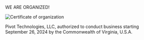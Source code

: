 WE ARE ORGANIZED! 

![Certificate of organization](../../../../imgs/cert-llc.png)

Pivot Technologies, LLC,
authorized to conduct business
starting September 26, 2024
by the Commonwealth of Virginia, U.S.A.  

